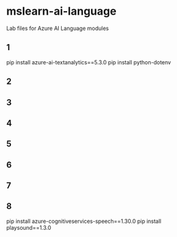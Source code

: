 # mslearn-ai-language
Lab files for Azure AI Language modules

## 1
pip install azure-ai-textanalytics==5.3.0
pip install python-dotenv
## 2
## 3
## 4
## 5
## 6
## 7
## 8
pip install azure-cognitiveservices-speech==1.30.0
pip install playsound==1.3.0

